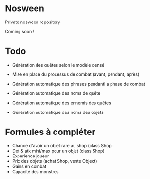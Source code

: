 Nosween
=======

Private nosween repository

Coming soon !

Todo
=======

- Génération des quêtes selon le modèle pensé
- Mise en place du processus de combat (avant, pendant, après)

- Génération automatique des phrases pendantl a phase de combat
- Génération automatique des noms de quête
- Génération automatique des ennemis des quêtes
- Génération automatique des noms des objets

Formules à compléter
=======

- Chance d'avoir un objet rare au shop (class Shop)
- Def & atk mini/max pour un objet (class Shop)
- Experience joueur
- Prix des objets (achat Shop, vente Object)
- Gains en combat
- Capacité des monstres  
